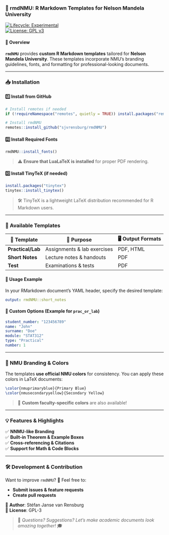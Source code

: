 ### **📘 rmdNMU: R Markdown Templates for Nelson Mandela University**  

[![Lifecycle: Experimental](https://img.shields.io/badge/lifecycle-experimental-orange.svg)](https://lifecycle.r-lib.org/articles/stages.html#experimental)  
[![License: GPL v3](https://img.shields.io/badge/License-GPLv3-blue.svg)](https://www.gnu.org/licenses/gpl-3.0)  

#### **📌 Overview**  
**`rmdNMU`** provides **custom R Markdown templates** tailored for **Nelson Mandela University**. These templates incorporate NMU’s branding guidelines, fonts, and formatting for professional-looking documents.  

---

### **📥 Installation**  
#### **1️⃣ Install from GitHub**  
```r
# Install remotes if needed
if (!requireNamespace("remotes", quietly = TRUE)) install.packages("remotes")

# Install rmdNMU
remotes::install_github("sjvrensburg/rmdNMU")
```

#### **2️⃣ Install Required Fonts**  
```r
rmdNMU::install_fonts()
```
> ⚠️ **Ensure that LuaLaTeX is installed** for proper PDF rendering.

#### **3️⃣ Install TinyTeX (if needed)**  
```r
install.packages("tinytex")
tinytex::install_tinytex()
```
> 🛠 TinyTeX is a lightweight LaTeX distribution recommended for R Markdown users.

---

### **📄 Available Templates**  
| 📌 Template | 📄 Purpose | 🖥️ Output Formats |
|------------|-----------|----------------|
| **Practical/Lab** | Assignments & lab exercises | PDF, HTML |
| **Short Notes** | Lecture notes & handouts | PDF |
| **Test** | Examinations & tests | PDF |

#### **🔹 Usage Example**  
In your RMarkdown document’s YAML header, specify the desired template:  
```yaml
output: rmdNMU::short_notes
```

#### **📝 Custom Options** (Example for `prac_or_lab`)  
```yaml
student_number: "123456789"
name: "John"
surname: "Doe"
module: "STAT312"
type: "Practical"
number: 1
```

---

### **🎨 NMU Branding & Colors**  
The templates **use official NMU colors** for consistency. You can apply these colors in LaTeX documents:  

```latex
\color{nmuprimaryblue}{Primary Blue}
\color{nmusecondaryyellow}{Secondary Yellow}
```
> 🎨 **Custom faculty-specific colors** are also available!

---

### **💡 Features & Highlights**
✅ **NNMU-like Branding**  
✅ **Built-in Theorem & Example Boxes**  
✅ **Cross-referencing & Citations**  
✅ **Support for Math & Code Blocks**

---

### **🛠️ Development & Contribution**
Want to improve `rmdNMU`? 🚀 Feel free to:  
- **Submit issues & feature requests**  
- **Create pull requests**  

📧 **Author**: Stéfan Janse van Rensburg  
📜 **License**: GPL-3  

> 💬 *Questions? Suggestions? Let’s make academic documents look amazing together!* 🎓  
